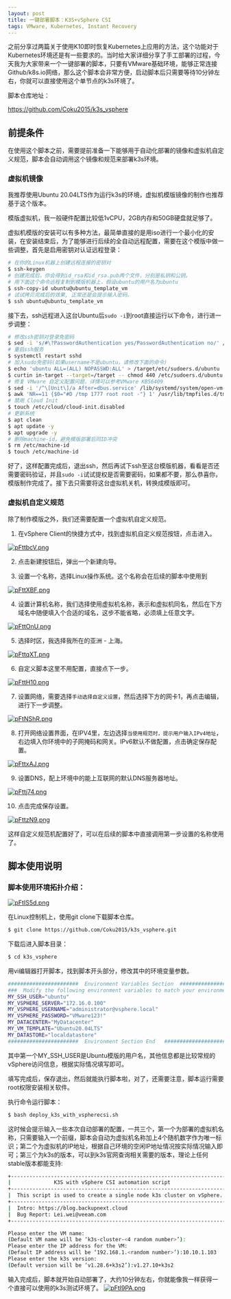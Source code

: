 ```yaml
---
layout: post
title: 一键部署脚本：K3S+vSphere CSI
tags: VMware, Kubernetes, Instant Recovery
---
```


之前分享过两篇关于使用K10即时恢复Kubernetes上应用的方法，这个功能对于Kubernetes环境还是有一些要求的。当时给大家详细分享了手工部署的过程，今天我为大家带来一个一键部署的脚本，只要有VMware基础环境，能够正常连接Github/k8s.io网络，那么这个脚本会非常方便，启动脚本后只需要等待10分钟左右，你就可以直接使用这个单节点的k3s环境了。

脚本仓库地址：

https://github.com/Coku2015/k3s_vsphere

## 前提条件

在使用这个脚本之前，需要提前准备一下能够用于自动化部署的镜像和虚拟机自定义规范，脚本会自动调用这个镜像和规范来部署k3s环境。

### 虚拟机镜像

我推荐使用Ubuntu 20.04LTS作为运行k3s的环境，虚拟机模版镜像的制作也推荐基于这个版本。

模版虚拟机，我一般硬件配置比较低1vCPU，2GB内存和50GB硬盘就足够了。

虚拟机模版的安装可以有多种方法，最简单直接的是用iso进行一个最小化的安装，在安装结束后，为了能够进行后续的全自动远程配置，需要在这个模版中做一些调整，首先是启用密钥对认证远程登录：

```bash
# 在你的Linux机器上创建远程连接的密钥对
$ ssh-keygen
# 创建完成后，你会得到id_rsa和id_rsa.pub两个文件，分别是私钥和公钥。
# 用下面这个命令远程复制到模版机器上，假设ubuntu的用户名为ubuntu
$ ssh-copy-id ubuntu@ubuntu_template_vm
# 试试拷贝完成后的效果, 正常还是会提示输入密码。
$ ssh ubuntu@ubuntu_template_vm
```

接下去，ssh远程进入这台Ubuntu后`sudo -i`到root直接运行以下命令，进行进一步调整：

```bash
# 修改ssh密钥对登录免密码
$ sed -i 's/#\?PasswordAuthentication yes/PasswordAuthentication no/' /etc/ssh/sshd_config
# 重启ssh服务
$ systemctl restart sshd
# 加入sudo免密码(如果username不是ubuntu，请修改下面的命令)
$ echo 'ubuntu ALL=(ALL) NOPASSWD:ALL' > /target/etc/sudoers.d/ubuntu
$ curtin in-target --target=/target -- chmod 440 /etc/sudoers.d/ubuntu
# 修复 VMware 自定义配置问题，详情可以参考VMware KB56409
$ sed -i '/^\[Unit\]/a After=dbus.service' /lib/systemd/system/open-vm-tools.service
$ awk 'NR==11 {$0="#D /tmp 1777 root root -"} 1' /usr/lib/tmpfiles.d/tmp.conf | tee /usr/lib/tmpfiles.d/tmp.conf
# 禁用 Cloud Init
$ touch /etc/cloud/cloud-init.disabled
# 更新系统
$ apt clean
$ apt update -y
$ apt upgrade -y
# 删除machine-id，避免模版部署后同ID冲突
$ rm /etc/machine-id
$ touch /etc/machine-id
```

好了，这样配置完成后，退出ssh，然后再试下ssh至这台模版机器，看看是否还需要密码验证，并且`sudo -i`试试提权是否需要密码，如果都不要，那么恭喜你，模版制作完成了。接下去只需要将这台虚拟机关机，转换成模版即可。

### 虚拟机自定义规范

除了制作模版之外，我们还需要配置一个虚拟机自定义规范。

1. 在vSphere Client的快捷方式中，找到虚拟机自定义规范按钮，点击进入。

[![pFttbcV.png](https://s11.ax1x.com/2024/02/21/pFttbcV.png)](https://imgse.com/i/pFttbcV)

2. 点击新建按钮后，弹出一个新建向导。

3. 设置一个名称，选择Linux操作系统。这个名称会在后续的脚本中使用到

[![pFttXBF.png](https://s11.ax1x.com/2024/02/21/pFttXBF.png)](https://imgse.com/i/pFttXBF)

4. 设置计算机名称，我们选择使用虚拟机名称，表示和虚拟机同名，然后在下方域名中随便填入个合适的域名，这步不能省略，必须填上任意文字。

[![pFttOnU.png](https://s11.ax1x.com/2024/02/21/pFttOnU.png)](https://imgse.com/i/pFttOnU)

5. 选择时区，我选择我所在的亚洲 - 上海。

[![pFttqXT.png](https://s11.ax1x.com/2024/02/21/pFttqXT.png)](https://imgse.com/i/pFttqXT)

6. 自定义脚本这里不用配置，直接点下一步。

[![pFttH10.png](https://s11.ax1x.com/2024/02/21/pFttH10.png)](https://imgse.com/i/pFttH10)

7. 设置网络，需要选择`手动选择自定义设置`，然后选择下方的网卡1，再点击编辑，进行下一步调整。

[![pFtNShR.png](https://s11.ax1x.com/2024/02/21/pFtNShR.png)](https://imgse.com/i/pFtNShR)

8. 打开网络设置界面，在IPV4里，左边选择`当使用规范时，提示用户输入IPv4地址`，右边填入你环境中的子网掩码和网关。IPv6默认不做配置，点击确定保存配置。

[![pFttxAJ.png](https://s11.ax1x.com/2024/02/21/pFttxAJ.png)](https://imgse.com/i/pFttxAJ)

9. 设置DNS，配上环境中的能上互联网的默认DNS服务器地址。

[![pFttj74.png](https://s11.ax1x.com/2024/02/21/pFttj74.png)](https://imgse.com/i/pFttj74)

10. 点击完成保存设置。

[![pFttzN9.png](https://s11.ax1x.com/2024/02/21/pFttzN9.png)](https://imgse.com/i/pFttzN9)

这样自定义规范机配置好了，可以在后续的脚本中直接调用第一步设置的名称使用了。

## 脚本使用说明

### 脚本使用环境拓扑介绍：

[![pFtIS5d.png](https://s11.ax1x.com/2024/02/21/pFtIS5d.png)](https://imgse.com/i/pFtIS5d)

在Linux控制机上，使用git clone下载脚本仓库。

```bash
$ git clone https://github.com/Coku2015/k3s_vsphere.git
```

下载后进入脚本目录：

```bash
$ cd k3s_vsphere
```

用vi编辑器打开脚本，找到脚本开头部分，修改其中的环境变量参数。

```bash
#######################  Environment Variables Section  ######################
###  Modify the following environment variables to match your environment  ###
MY_SSH_USER="ubuntu"
MY_VSPHERE_SERVER="172.16.0.100"
MY_VSPHERE_USERNAME="administrator@vsphere.local"
MY_VSPHERE_PASSWORD="VMware123!"
MY_DATACENTER="MyDatacenter"
MY_VM_TEMPLATE="Ubuntu20.04LTS"
MY_DATASTORE="localdatastore"
#######################  Environment Section End   ###########################
```

其中第一个MY_SSH_USER是Ubuntu模版的用户名，其他信息都是比较常规的vSphere访问信息，根据实际情况填写即可。

填写完成后，保存退出，然后就能执行脚本啦，对了，还需要注意，脚本运行需要root权限安装相关软件。

执行命令运行脚本：

```bash
$ bash deploy_k3s_with_vspherecsi.sh
```

这时候会提示输入一些本次自动部署的配置，一共三个，第一个为部署的虚拟机名称，只需要输入一个前缀，脚本会自动为虚拟机名称加上4个随机数字作为唯一标识；第二个为虚拟机的IP地址，根据自己环境的空闲IP地址情况按实际情况输入即可；第三个为k3s的版本，可以到k3s官网查询相关需要的版本，理论上任何stable版本都能支持:

```bash
+----------------------------------------------------------------------+
|              K3S with vSphere CSI automation script                  |
+----------------------------------------------------------------------+
|  This script is used to create a single node k3s cluster on vSphere. |
+----------------------------------------------------------------------+
|  Intro: https://blog.backupnext.cloud                                |
|  Bug Report: Lei.wei@veeam.com                                       |
+----------------------------------------------------------------------+

Please enter the VM name:
(Default VM name will be ‘k3s-cluster-<4 random number>’):
Please enter the IP address for the VM:
(Default IP address will be ‘192.168.1.<random number>’):10.10.1.103
Please enter the k3s version:
(Default version will be ‘v1.28.6+k3s2’):v1.27.10+k3s2
```

输入完成后，脚本就开始自动部署了，大约10分钟左右，你就能像我一样获得一个直接可以使用的k3s测试环境了。
[![pFtI9PA.png](https://s11.ax1x.com/2024/02/21/pFtI9PA.png)](https://imgse.com/i/pFtI9PA)

